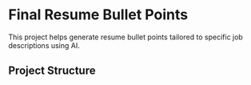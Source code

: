 # Final Resume Bullet Points

This project helps generate resume bullet points tailored to specific job descriptions using AI.

## Project Structure


